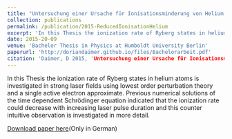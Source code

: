 ```yaml
---
title: "Untersuchung einer Ursache für Ionisationsminderung von Helium in starken Laserfeldern"
collection: publications
permalink: /publication/2015-ReducedIonisationHelium
excerpt: 'In this Thesis the ionization rate of Ryberg states in helium atoms is investigated in strong laser fields using lowest order perturbation theory and a single active electron approximate. Previous numerical solutions of the time dependent Schrödinger equation indicated that the ionization rate could decrease with increasing laser pulse duration and this counter intuitive observation is investigated in more detail.'
date: 2015-20-09
venue: 'Bachelor Thesis in Physics at Humboldt University Berlin'
paperurl: 'http://doriandaimer.github.io/files/Bachelorarbeit.pdf'
citation: 'Daimer, D 2015, 'Untersuchung einer Ursache für Ionisationsminderung von Helium in starken Laserfeldern', Bachelor Thesis, Humboldt University, Berlin.'
---
```

In this Thesis the ionization rate of Ryberg states in helium atoms is investigated in strong laser fields using lowest order perturbation theory and a single active electron approximate. Previous numerical solutions of the time dependent Schrödinger equation indicated that the ionization rate could decrease with increasing laser pulse duration and this counter intuitive observation is investigated in more detail.

[Download paper here](http://doriandaimer.github.io/files/Bachelorarbeit.pdf)(Only in German)

<!-- Recommended citation: Your Name, You. (2009). "Paper Title Number 1." <i>Journal 1</i>. 1(1). -->
